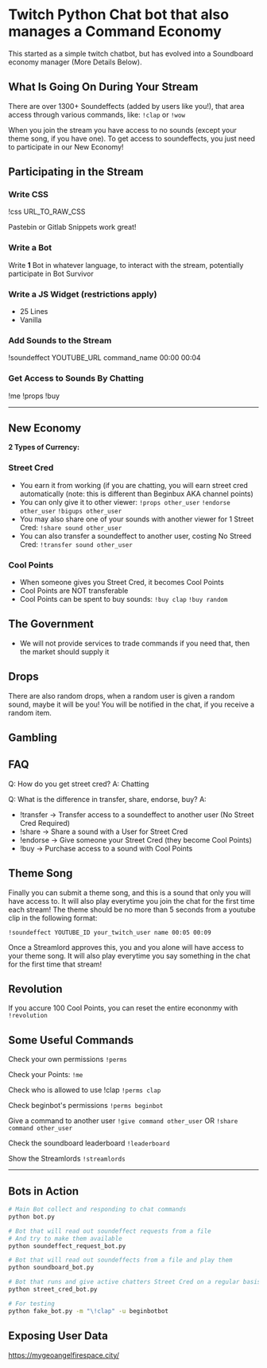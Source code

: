 # Twitch Python Chat bot that also manages a Command Economy

This started as a simple twitch chatbot, but has evolved into a Soundboard
economy manager (More Details Below).

## What Is Going On During Your Stream

There are over 1300+ Soundeffects (added by users like you!), that area access
through various commands, like: `!clap` or `!wow`

When you join the stream you have access to no sounds (except your theme song,
if you have one). To get access to soundeffects, you just need to participate in
our New Economy!

## Participating in the Stream

### Write CSS

!css URL_TO_RAW_CSS

Pastebin
or Gitlab Snippets work great!

### Write a Bot

Write **1** Bot in whatever language, to interact with the stream, potentially
participate in Bot Survivor

### Write a JS Widget (restrictions apply)

- 25 Lines
- Vanilla

### Add Sounds to the Stream

!soundeffect YOUTUBE_URL command_name 00:00 00:04

### Get Access to Sounds By Chatting

!me
!props
!buy

---

## New Economy

**2 Types of Currency:**

### Street Cred

- You earn it from working (if you are chatting, you will earn street cred
  automatically (note: this is different than Beginbux AKA channel points)
- You can only give it to other viewer:
  `!props other_user`
  `!endorse other_user`
  `!bigups other_user`
- You may also share one of your sounds with another viewer for 1 Street Cred:
  `!share sound other_user`
- You can also transfer a soundeffect to another user, costing No Streed Cred:
  `!transfer sound other_user`

### Cool Points

- When someone gives you Street Cred, it becomes Cool Points
- Cool Points are NOT transferable
- Cool Points can be spent to buy sounds:
  `!buy clap`
  `!buy random`

## The Government

- We will not provide services to trade commands
  if you need that, then the market should supply it

## Drops

There are also random drops, when a random user is given a random sound, maybe
it will be you! You will be notified in the chat, if you receive a random item.

## Gambling

## FAQ

Q: How do you get street cred?
A: Chatting

Q: What is the difference in transfer, share, endorse, buy?
A:

- !transfer -> Transfer access to a soundeffect to another user (No Street
  Cred Required)
- !share    -> Share a sound with a User for Street Cred
- !endorse  -> Give someone your Street Cred (they become Cool Points)
- !buy      -> Purchase access to a sound with Cool Points

## Theme Song

Finally you can submit a theme song, and this is a sound that only you will have
access to. It will also play everytime you join the chat for the first time each
stream! The theme should be no more than 5 seconds from a youtube clip in the
following format:

`!soundeffect YOUTUBE_ID your_twitch_user name 00:05 00:09`

Once a Streamlord approves this, you and you alone will have access to your
theme song. It will also play everytime you say something in the chat for the
first time that stream!

## Revolution

If you accure 100 Cool Points, you can reset the entire econonmy with
`!revolution`

## Some Useful Commands

Check your own permissions
`!perms`

Check your Points:
`!me`

Check who is allowed to use !clap
`!perms clap`

Check beginbot's permissions
`!perms beginbot`

Give a command to another user
`!give command other_user`
OR
`!share command other_user`

Check the soundboard leaderboard
`!leaderboard`

Show the Streamlords
`!streamlords`

---

## Bots in Action

```bash
# Main Bot collect and responding to chat commands
python bot.py

# Bot that will read out soundeffect requests from a file
# And try to make them available
python soundeffect_request_bot.py

# Bot that will read out soundeffects from a file and play them
python soundboard_bot.py

# Bot that runs and give active chatters Street Cred on a regular basis
python street_cred_bot.py

# For testing
python fake_bot.py -m "\!clap" -u beginbotbot
```

## Exposing User Data

<https://mygeoangelfirespace.city/>
